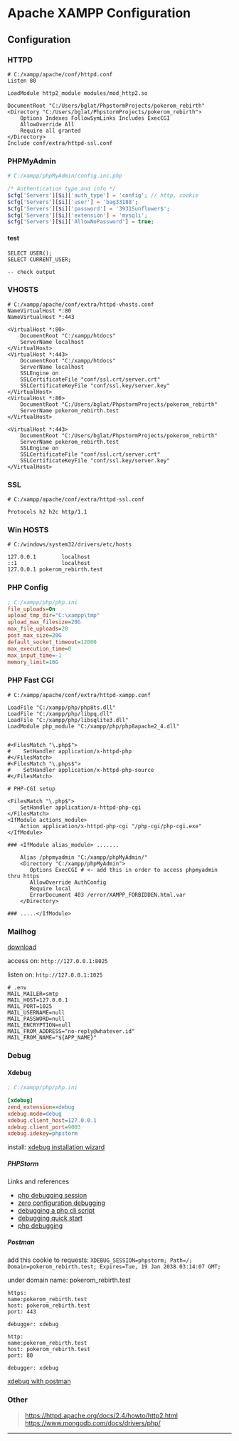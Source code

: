 # Apache XAMPP Configuration

## Configuration

### HTTPD

```apacheconf
# C:/xampp/apache/conf/httpd.conf
Listen 80

LoadModule http2_module modules/mod_http2.so

DocumentRoot "C:/Users/bglat/PhpstormProjects/pokerom_rebirth"
<Directory "C:/Users/bglat/PhpstormProjects/pokerom_rebirth">
    Options Indexes FollowSymLinks Includes ExecCGI
    AllowOverride All
    Require all granted
</Directory>
Include conf/extra/httpd-ssl.conf
```

### PHPMyAdmin

```php
# C:/xampp/phpMyAdmin/config.inc.php

/* Authentication type and info */
$cfg['Servers'][$i]['auth_type'] = 'config'; // http, cookie
$cfg['Servers'][$i]['user'] = 'bag33188';
$cfg['Servers'][$i]['password'] = '3931Sunflower$';
$cfg['Servers'][$i]['extension'] = 'mysqli';
$cfg['Servers'][$i]['AllowNoPassword'] = true;
```

#### test

```mysql
SELECT USER();
SELECT CURRENT_USER;

-- check output
```

### VHOSTS

```apacheconf
# C:/xampp/apache/conf/extra/httpd-vhosts.conf
NameVirtualHost *:80
NameVirtualHost *:443

<VirtualHost *:80>
    DocumentRoot "C:/xampp/htdocs"
    ServerName localhost
</VirtualHost>
<VirtualHost *:443>
    DocumentRoot "C:/xampp/htdocs"
    ServerName localhost
    SSLEngine on
    SSLCertificateFile "conf/ssl.crt/server.crt"
    SSLCertificateKeyFile "conf/ssl.key/server.key"
</VirtualHost>
<VirtualHost *:80>
    DocumentRoot "C:/Users/bglat/PhpstormProjects/pokerom_rebirth"
    ServerName pokerom_rebirth.test
</VirtualHost>

<VirtualHost *:443>
    DocumentRoot "C:/Users/bglat/PhpstormProjects/pokerom_rebirth"
    ServerName pokerom_rebirth.test
    SSLEngine on
    SSLCertificateFile "conf/ssl.crt/server.crt"
    SSLCertificateKeyFile "conf/ssl.key/server.key"
</VirtualHost>

```

### SSL
```apacheconf
# C:/xampp/apache/conf/extra/httpd-ssl.conf

Protocols h2 h2c http/1.1
```

### Win HOSTS

```
# C:/windows/system32/drivers/etc/hosts

127.0.0.1        localhost
::1              localhost
127.0.0.1 pokerom_rebirth.test
```

### PHP Config

```ini
; C:/xampp/php/php.ini
file_uploads=On
upload_tmp_dir="C:\xampp\tmp"
upload_max_filesize=20G
max_file_uploads=20
post_max_size=20G
default_socket_timeout=12000
max_execution_time=0
max_input_time=-1
memory_limit=16G
```

### PHP Fast CGI
```apacheconf
# C:/xampp/apache/conf/extra/httpd-xampp.conf

LoadFile "C:/xampp/php/php8ts.dll"
LoadFile "C:/xampp/php/libpq.dll"
LoadFile "C:/xampp/php/libsqlite3.dll"
LoadModule php_module "C:/xampp/php/php8apache2_4.dll"


#<FilesMatch "\.php$">
#    SetHandler application/x-httpd-php
#</FilesMatch>
#<FilesMatch "\.phps$">
#    SetHandler application/x-httpd-php-source
#</FilesMatch>

# PHP-CGI setup

<FilesMatch "\.php$">
    SetHandler application/x-httpd-php-cgi
</FilesMatch>
<IfModule actions_module>
    Action application/x-httpd-php-cgi "/php-cgi/php-cgi.exe"
</IfModule>

### <IfModule alias_module> .......

    Alias /phpmyadmin "C:/xampp/phpMyAdmin/"
    <Directory "C:/xampp/phpMyAdmin">
       Options ExecCGI # <- add this in order to access phpmyadmin thru https
       AllowOverride AuthConfig
       Require local
       ErrorDocument 403 /error/XAMPP_FORBIDDEN.html.var
    </Directory>
    
### .....</IfModule>
```

### Mailhog

[download](https://github.com/mailhog/MailHog/releases/v1.0.0 "download mailhog")

access on: `http://127.0.0.1:8025`

listen on: `http://127.0.0.1:1025`

```dotenv
# .env
MAIL_MAILER=smtp
MAIL_HOST=127.0.0.1
MAIL_PORT=1025
MAIL_USERNAME=null
MAIL_PASSWORD=null
MAIL_ENCRYPTION=null
MAIL_FROM_ADDRESS="no-reply@whatever.id"
MAIL_FROM_NAME="${APP_NAME}"
```

### Debug

#### Xdebug

```ini
; C:/xampp/php/php.ini

[xdebug]
zend_extension=xdebug
xdebug.mode=debug
xdebug.client_host=127.0.0.1
xdebug.client_port=9003
xdebug.idekey=phpstorm
```

install: [xdebug installation wizard](https://xdebug.org/wizard "install xdebug for php")

##### PHPStorm

Links and references

* [php debugging session](https://www.jetbrains.com/help/phpstorm/php-debugging-session.html)
* [zero configuration debugging](https://www.jetbrains.com/help/phpstorm/zero-configuration-debugging.html#start-debugging-session)
* [debugging a php cli script](https://www.jetbrains.com/help/phpstorm/debugging-a-php-cli-script.html)
* [debugging quick start](https://www.jetbrains.com/phpstorm/documentation/debugging/#quick-start)
* [php debugging](https://www.jetbrains.com/phpstorm/documentation/debugging)

##### Postman

add this cookie to requests: `XDEBUG_SESSION=phpstorm; Path=/; Domain=pokerom_rebirth.test; Expires=Tue, 19 Jan 2038 03:14:07 GMT;`

under domain name: pokerom_rebirth.test

```
https:
name:pokerom_rebirth.test
host: pokerom_rebirth.test
port: 443

debugger: xdebug
```

```
http:
name:pokerom_rebirth.test
host: pokerom_rebirth.test
port: 80

debugger: xdebug
```

[xdebug with postman](https://lukashajdu.com/post/usign-xdebug-with-postman/ "use xdebug with postman")

### Other

> https://httpd.apache.org/docs/2.4/howto/http2.html
> https://www.mongodb.com/docs/drivers/php/

---------

